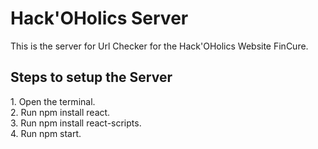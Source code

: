 #  Hack'OHolics Server  
This is the server for Url Checker for the Hack'OHolics Website FinCure. 
<h2>Steps to setup the Server</h2>
1. Open the terminal. <br>
2. Run npm install react. <br>
3. Run npm install react-scripts. <br>
4. Run npm start.<br>
